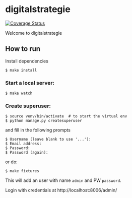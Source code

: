 # digitalstrategie

[![Coverage Status](https://coveralls.io/repos/github/liqd/digitalstrategie/badge.svg?branch=main)](https://coveralls.io/github/liqd/digitalstrategie?branch=main)

Welcome to digitalstrategie

## How to run

Install dependencies
```
$ make install
```

### Start a local server:
```
$ make watch
```
### Create superuser:
```
$ source venv/bin/activate  # to start the virtual env
$ python manage.py createsuperuser
```
and fill in the following prompts
```
$ Username (leave blank to use '...'):
$ Email address:
$ Password:
$ Password (again):
```

or do:
```
$ make fixtures
```
This will add an user with name `admin` and PW `password`.

Login with credentials at http://localhost:8006/admin/
